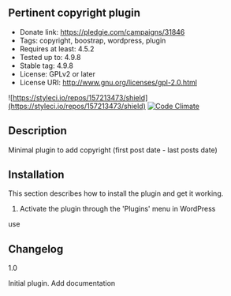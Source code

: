 ## Pertinent copyright plugin ##
 - Donate link: https://pledgie.com/campaigns/31846
 - Tags: copyright, boostrap, wordpress, plugin
 - Requires at least: 4.5.2
 - Tested up to: 4.9.8
 - Stable tag: 4.9.8
 - License: GPLv2 or later
 - License URI: http://www.gnu.org/licenses/gpl-2.0.html

![https://styleci.io/repos/157213473/shield](https://styleci.io/repos/157213473/shield) [![Code Climate](https://codeclimate.com/github/yoanmarchal/pertinent-copyright/badges/gpa.svg)](https://codeclimate.com/github/yoanmarchal/pertinent-copyright)

Description
-----------

Minimal plugin to add copyright (first post date - last posts date) 

Installation
------------

This section describes how to install the plugin and get it working.

1. Activate the plugin through the 'Plugins' menu in WordPress

use
<?php 
if (function_exists("pertinent_copyright"))
{ 
    echo pertinent_copyright(); 
} ?>

Changelog
---------
1.0

Initial plugin.
Add documentation